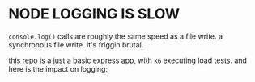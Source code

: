 # NODE LOGGING IS SLOW

`console.log()` calls are roughly the same speed as a file write.
a synchronous file write.
it's friggin brutal.

this repo is a just a basic express app, with `k6` executing load tests.
and here is the impact on logging:

